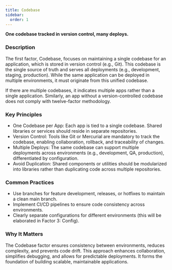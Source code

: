 ```yaml
---
title: Codebase
sidebar:
  order: 1
---
```


**One codebase tracked in version control, many deploys.**

### Description

The first factor, Codebase, focuses on maintaining a single codebase for an application, which is stored in version control (e.g., Git). This codebase is the single source of truth and serves all deployments (e.g., development, staging, production). While the same application can be deployed in multiple environments, it must originate from this unified codebase.

If there are multiple codebases, it indicates multiple apps rather than a single application. Similarly, an app without a version-controlled codebase does not comply with twelve-factor methodology.

### Key Principles

- One Codebase per App: Each app is tied to a single codebase. Shared libraries or services should reside in separate repositories.
- Version Control: Tools like Git or Mercurial are mandatory to track the codebase, enabling collaboration, rollback, and traceability of changes.
- Multiple Deploys: The same codebase can support multiple deployments across environments (e.g., development, QA, production), differentiated by configuration.
- Avoid Duplication: Shared components or utilities should be modularized into libraries rather than duplicating code across multiple repositories.

### Common Practices

- Use branches for feature development, releases, or hotfixes to maintain a clean main branch.
- Implement CI/CD pipelines to ensure code consistency across environments.
- Clearly separate configurations for different environments (this will be elaborated in Factor 3: Config).

### Why It Matters

The Codebase factor ensures consistency between environments, reduces complexity, and prevents code drift. This approach enhances collaboration, simplifies debugging, and allows for predictable deployments. It forms the foundation of building scalable, maintainable applications.